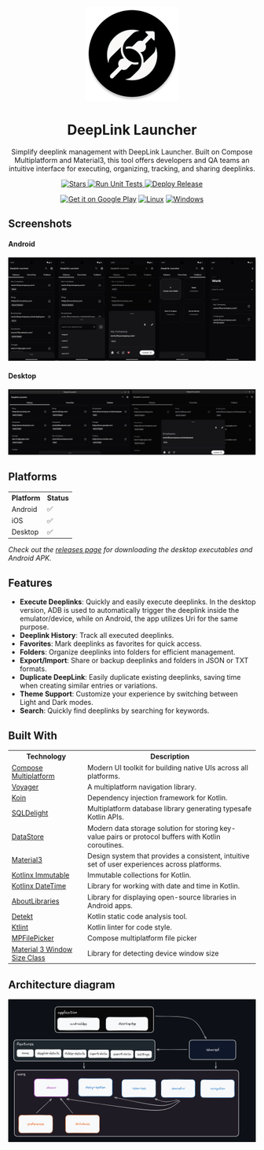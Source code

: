 <p align="center">
  <img src="androidApp/src/main/res/mipmap-xxxhdpi/ic_launcher_round.webp" alt="DeepLink Launcher Logo" />
</p>

<h1 align="center">DeepLink Launcher</h1>

<p align="center">
  Simplify deeplink management with DeepLink Launcher. Built on Compose Multiplatform and Material3, this tool offers developers and QA teams an intuitive interface for executing, organizing, tracking, and sharing deeplinks.
</p>

<p align="center">
  <a href="https://github.com/FelipeKoga/deeplink-launcher/stargazers">
    <img src="https://img.shields.io/github/stars/FelipeKoga/deeplink-launcher" alt="Stars" />
  </a>
  <a href="https://github.com/FelipeKoga/deeplink-launcher/actions/workflows/run-tests.yml">
    <img src="https://github.com/FelipeKoga/deeplink-launcher/actions/workflows/run-tests.yml/badge.svg" alt="Run Unit Tests" />
  </a>
  <a href="https://github.com/FelipeKoga/deeplink-launcher/actions/workflows/deploy-release.yml">
    <img src="https://github.com/FelipeKoga/deeplink-launcher/actions/workflows/deploy-release.yml/badge.svg" alt="Deploy Release" />
  </a>
</p>

<p align="center">
  <a href='https://play.google.com/store/apps/details?id=dev.koga.deeplinklauncher.android'><img alt='Get it on Google Play' src='https://img.shields.io/badge/Android-3DDC84?style=for-the-badge&logo=android&logoColor=white'/></a>
  <a href='https://github.com/FelipeKoga/deeplink-launcher/releases/latest'><img alt="Linux" src='https://img.shields.io/badge/Linux-FCC624?style=for-the-badge&logo=linux&logoColor=black'/></a>
  <a href='https://github.com/FelipeKoga/deeplink-launcher/releases/latest'><img alt='Windows' src='https://img.shields.io/badge/Windows-0078D6?style=for-the-badge&logo=windows&logoColor=white'/></a>
</p>

## Screenshots

#### Android
![Screenshot 1](docs/screenshots/android-screenshot.png)

#### Desktop
![Screenshot 2](docs/screenshots/desktop-screenshot.png)

## Platforms

<div>
  <table>
    <tr>
      <th>Platform</th>
      <th>Status</th>
    </tr>
    <tr>
      <td>Android</td>
      <td>✅</td>
    </tr>
    <tr>
      <td>iOS</td>
      <td>✅</td>
    </tr>
    <tr>
      <td>Desktop</td>
      <td>✅</td>
    </tr>
  </table>

  <i>Check out the <a href="https://github.com/FelipeKoga/deeplink-launcher/releases">releases page</a> for downloading the desktop executables and Android APK.</i>
</div>

## Features
- **Execute Deeplinks**: Quickly and easily execute deeplinks. In the desktop version, ADB is used to automatically trigger the deeplink inside the emulator/device, while on Android, the app utilizes Uri for the same purpose.
- **Deeplink History**: Track all executed deeplinks.
- **Favorites**: Mark deeplinks as favorites for quick access.
- **Folders**: Organize deeplinks into folders for efficient management.
- **Export/Import**: Share or backup deeplinks and folders in JSON or TXT formats.
- **Duplicate DeepLink**: Easily duplicate existing deeplinks, saving time when creating similar entries or variations.
- **Theme Support**: Customize your experience by switching between Light and Dark modes.
- **Search**: Quickly find deeplinks by searching for keywords.

## Built With
<div>
  <table>
    <tr>
      <th>Technology</th>
      <th>Description</th>
    </tr>
    <tr>
      <td><a href="https://github.com/JetBrains/compose-jb">Compose Multiplatform</a></td>
      <td>Modern UI toolkit for building native UIs across all platforms.</td>
    </tr>
    <tr>
      <td><a href="https://github.com/adrielcafe/voyager">Voyager</a></td>
      <td>A multiplatform navigation library.</td>
    </tr>
    <tr>
      <td><a href="https://insert-koin.io/">Koin</a></td>
      <td>Dependency injection framework for Kotlin.</td>
    </tr>
    <tr>
      <td><a href="https://cashapp.github.io/sqldelight/">SQLDelight</a></td>
      <td>Multiplatform database library generating typesafe Kotlin APIs.</td>
    </tr>
    <tr>
      <td><a href="https://developer.android.com/jetpack/androidx/releases/datastore">DataStore</a></td>
      <td>Modern data storage solution for storing key-value pairs or protocol buffers with Kotlin coroutines.</td>
    </tr>
    <tr>
      <td><a href="https://m3.material.io/">Material3</a></td>
      <td>Design system that provides a consistent, intuitive set of user experiences across platforms.</td>
    </tr>
    <tr>
      <td><a href="https://github.com/Kotlin/kotlinx.collections.immutable">Kotlinx Immutable</a></td>
      <td>Immutable collections for Kotlin.</td>
    </tr>
    <tr>
      <td><a href="https://github.com/Kotlin/kotlinx-datetime">Kotlinx DateTime</a></td>
      <td>Library for working with date and time in Kotlin.</td>
    </tr>
    <tr>
      <td><a href="https://github.com/mikepenz/AboutLibraries">AboutLibraries</a></td>
      <td>Library for displaying open-source libraries in Android apps.</td>
    </tr>
    <tr>
      <td><a href="https://github.com/detekt/detekt">Detekt</a></td>
      <td>Kotlin static code analysis tool.</td>
    </tr>
    <tr>
      <td><a href="https://github.com/pinterest/ktlint">Ktlint</a></td>
      <td>Kotlin linter for code style.</td>
    </tr>
    <tr>
      <td><a href="https://github.com/Wavesonics/compose-multiplatform-file-picker">MPFilePicker</td>
      <td>Compose multiplatform file picker</td>
    </tr>
    <tr>
      <td><a href="https://github.com/chrisbanes/material3-windowsizeclass-multiplatform">Material 3 Window Size Class</td>
      <td>Library for detecting device window size</td>
    </tr>
  </table>
</div>

## Architecture diagram

![Architecture Diagram](docs/diagram/architecture_diagram.png)
